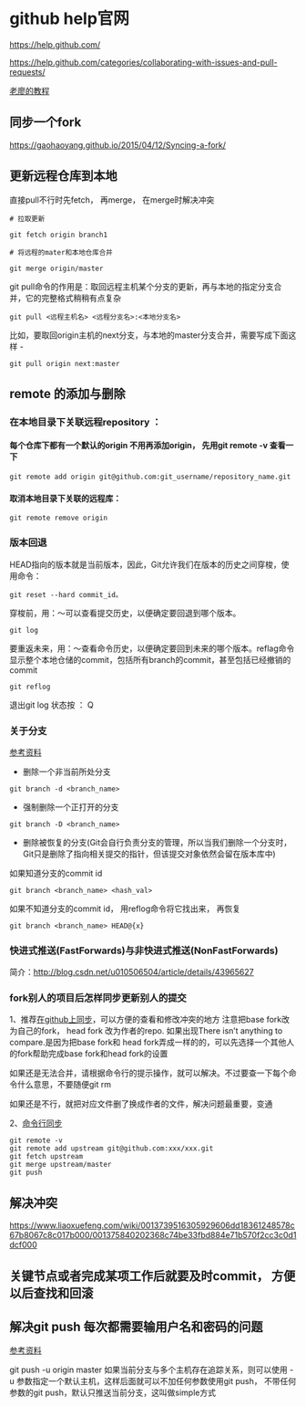 # github help官网

https://help.github.com/

https://help.github.com/categories/collaborating-with-issues-and-pull-requests/

[老廖的教程](https://www.liaoxuefeng.com/wiki/0013739516305929606dd18361248578c67b8067c8c017b000)

## 同步一个fork

https://gaohaoyang.github.io/2015/04/12/Syncing-a-fork/


## 更新远程仓库到本地
直接pull不行时先fetch， 再merge， 在merge时解决冲突
```
# 拉取更新

git fetch origin branch1 

# 将远程的mater和本地仓库合并
 
git merge origin/master

```
git pull命令的作用是：取回远程主机某个分支的更新，再与本地的指定分支合并，它的完整格式稍稍有点复杂
```
git pull <远程主机名> <远程分支名>:<本地分支名>
```

比如，要取回origin主机的next分支，与本地的master分支合并，需要写成下面这样 -
```
git pull origin next:master
```

## remote 的添加与删除

### 在本地目录下关联远程repository ：
#### 每个仓库下都有一个默认的origin 不用再添加origin， 先用git remote -v 查看一下
```
git remote add origin git@github.com:git_username/repository_name.git
```
#### 取消本地目录下关联的远程库：
 ```
git remote remove origin

```
### 版本回退

HEAD指向的版本就是当前版本，因此，Git允许我们在版本的历史之间穿梭，使用命令：
```
git reset --hard commit_id。
```
穿梭前，用：～可以查看提交历史，以便确定要回退到哪个版本。
```
git log
```


要重返未来，用：～查看命令历史，以便确定要回到未来的哪个版本。reflag命令显示整个本地仓储的commit，包括所有branch的commit，甚至包括已经撤销的commit
```
git reflog
```
退出git log 状态按 ： Q

### 关于分支
[参考资料](https://www.cnblogs.com/utank/p/7880441.html)

* 删除一个非当前所处分支
```
git branch -d <branch_name>
```
* 强制删除一个正打开的分支
```
git branch -D <branch_name>
```
* 删除被恢复的分支(Git会自行负责分支的管理，所以当我们删除一个分支时，Git只是删除了指向相关提交的指针，但该提交对象依然会留在版本库中)

如果知道分支的commit id
```
git branch <branch_name> <hash_val>
```
如果不知道分支的commit id， 用reflog命令将它找出来， 再恢复
```
git branch <branch_name> HEAD@{x}
```

### 快进式推送(FastForwards)与非快进式推送(NonFastForwards)

简介：http://blog.csdn.net/u010506504/article/details/43965627

### fork别人的项目后怎样同步更新别人的提交

1、推荐[在github上同步](https://www.cnblogs.com/mff520mff/archive/2017/08/13/7355118.html)，可以方便的查看和修改冲突的地方
注意把base fork改为自己的fork， head fork 改为作者的repo. 如果出现There isn’t anything to compare.是因为把base fork和 head fork弄成一样的的，可以先选择一个其他人的fork帮助完成base fork和head fork的设置


如果还是无法合并，请根据命令行的提示操作，就可以解决。不过要查一下每个命令什么意思，不要随便git rm

如果还是不行，就把对应文件删了换成作者的文件，解决问题最重要，变通

2、[命令行同步](https://blog.csdn.net/qq1332479771/article/details/56087333)
```
git remote -v 
git remote add upstream git@github.com:xxx/xxx.git
git fetch upstream
git merge upstream/master
git push 

```

## 解决冲突

https://www.liaoxuefeng.com/wiki/0013739516305929606dd18361248578c67b8067c8c017b000/001375840202368c74be33fbd884e71b570f2cc3c0d1dcf000


## 关键节点或者完成某项工作后就要及时commit， 方便以后查找和回滚


## 解决git push 每次都需要输用户名和密码的问题
[参考资料](https://blog.csdn.net/toyijiu/article/details/73611874)

git push -u origin master 如果当前分支与多个主机存在追踪关系，则可以使用 -u 参数指定一个默认主机，这样后面就可以不加任何参数使用git push，
不带任何参数的git push，默认只推送当前分支，这叫做simple方式
